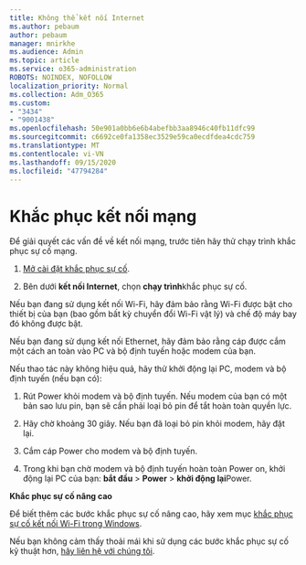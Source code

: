 ```yaml
---
title: Không thể kết nối Internet
ms.author: pebaum
author: pebaum
manager: mnirkhe
ms.audience: Admin
ms.topic: article
ms.service: o365-administration
ROBOTS: NOINDEX, NOFOLLOW
localization_priority: Normal
ms.collection: Adm_O365
ms.custom:
- "3434"
- "9001438"
ms.openlocfilehash: 50e901a0bb6e6b4abefbb3aa8946c40fb11dfc99
ms.sourcegitcommit: c6692ce0fa1358ec3529e59ca0ecdfdea4cdc759
ms.translationtype: MT
ms.contentlocale: vi-VN
ms.lasthandoff: 09/15/2020
ms.locfileid: "47794284"
---
```

# <a name="fix-network-connection"></a>Khắc phục kết nối mạng

Để giải quyết các vấn đề về kết nối mạng, trước tiên hãy thử chạy trình khắc phục sự cố mạng. 

1. [Mở cài đặt khắc phục sự cố](ms-settings:troubleshoot).

2. Bên dưới **kết nối Internet**, chọn **chạy trình**khắc phục sự cố.

Nếu bạn đang sử dụng kết nối Wi-Fi, hãy đảm bảo rằng Wi-Fi được bật cho thiết bị của bạn (bao gồm bất kỳ chuyển đổi Wi-Fi vật lý) và chế độ máy bay đó không được bật.

Nếu bạn đang sử dụng kết nối Ethernet, hãy đảm bảo rằng cáp được cắm một cách an toàn vào PC và bộ định tuyến hoặc modem của bạn.

Nếu thao tác này không hiệu quả, hãy thử khởi động lại PC, modem và bộ định tuyến (nếu bạn có):

1. Rút Power khỏi modem và bộ định tuyến. Nếu modem của bạn có một bản sao lưu pin, bạn sẽ cần phải loại bỏ pin để tắt hoàn toàn quyền lực.

2. Hãy chờ khoảng 30 giây. Nếu bạn đã loại bỏ pin khỏi modem, hãy đặt lại.

3. Cắm cáp Power cho modem và bộ định tuyến.

4. Trong khi bạn chờ modem và bộ định tuyến hoàn toàn Power on, khởi động lại PC của bạn: **bắt đầu**  >  **Power**  >  **khởi động lại**Power.

**Khắc phục sự cố nâng cao**

Để biết thêm các bước khắc phục sự cố nâng cao, hãy xem mục [khắc phục sự cố kết nối Wi-Fi trong Windows](https://support.microsoft.com/help/10741?ocid=SMC10741%2F). 

Nếu bạn không cảm thấy thoải mái khi sử dụng các bước khắc phục sự cố kỹ thuật hơn, [hãy liên hệ với chúng tôi](https://support.microsoft.com/contactus).
